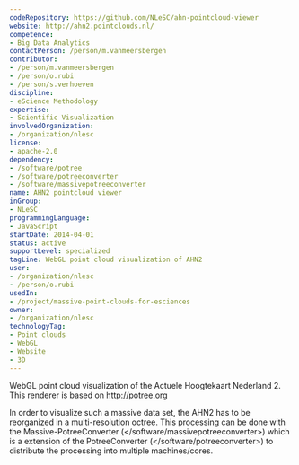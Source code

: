 ```yaml
---
codeRepository: https://github.com/NLeSC/ahn-pointcloud-viewer
website: http://ahn2.pointclouds.nl/
competence:
- Big Data Analytics
contactPerson: /person/m.vanmeersbergen
contributor:
- /person/m.vanmeersbergen
- /person/o.rubi
- /person/s.verhoeven
discipline:
- eScience Methodology
expertise:
- Scientific Visualization
involvedOrganization:
- /organization/nlesc
license:
- apache-2.0
dependency:
- /software/potree
- /software/potreeconverter
- /software/massivepotreeconverter
name: AHN2 pointcloud viewer
inGroup:
- NLeSC
programmingLanguage:
- JavaScript
startDate: 2014-04-01
status: active
supportLevel: specialized
tagLine: WebGL point cloud visualization of AHN2
user:
- /organization/nlesc
- /person/o.rubi
usedIn:
- /project/massive-point-clouds-for-esciences
owner: 
- /organization/nlesc
technologyTag:
- Point clouds
- WebGL
- Website
- 3D
---
```

WebGL point cloud visualization of the Actuele Hoogtekaart Nederland 2. 
This renderer is based on http://potree.org

In order to visualize such a massive data set, the AHN2 has to be reorganized in a multi-resolution octree. This processing can be done with the Massive-PotreeConverter (</software/massivepotreeconverter>) which is a extension of the PotreeConverter (</software/potreeconverter>) to distribute the processing into multiple machines/cores.
